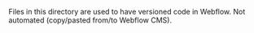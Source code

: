 Files in this directory are used to have versioned code in Webflow.
Not automated (copy/pasted from/to Webflow CMS).
